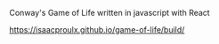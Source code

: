 Conway's Game of Life written in javascript with React

https://isaacproulx.github.io/game-of-life/build/
